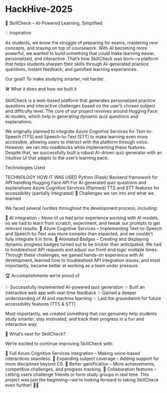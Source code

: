 # HackHive-2025

🧠 SkillCheck – AI-Powered Learning, Simplified

💡 Inspiration

As students, we know the struggle of preparing for exams, mastering new concepts, and staying on top of coursework. With AI becoming more powerful, we wanted to build something that could make learning easier, personalized, and interactive. That’s how SkillCheck was born—a platform that helps students sharpen their skills through AI-generated practice questions, instant feedback, and gamified learning experiences.

Our goal? To make studying smarter, not harder.

🛠️ What it does and how we built it

SkilICheck is a web-based platform that generates personalized practice questions and interactive challenges based on the user’s chosen subject and difficulty level. The core of our project revolves around Hugging Face AI models, which help in generating dynamic quiz questions and explanations.

We originally planned to integrate Azure Cognitive Services for Text-to-Speech (TTS) and Speech-to-Text (STT) to make learning even more accessible, allowing users to interact with the platform through voice. However, we ran into roadblocks while implementing these features. Despite that, we successfully built a robust AI-driven quiz generator with an intuitive UI that adapts to the user’s learning pace.

Technologies Used

TECHNOLOGY	HOW IT WAS USED
Python (Flask)	Backend framework for API handling
Hugging Face API	For AI-generated quiz questions and explanations
Azure Cognitive Services (Planned)	TTS and STT features for accessibility (partially integrated)
🚧 Challenges we ran into and what we learned

We faced several hurdles throughout the development process, including:

🔹 AI integration – None of us had prior experience working with AI models, so we had to learn from scratch, experiment, and tweak our prompts to get relevant results.
🔹 Azure Cognitive Services – Implementing Text-to-Speech and Speech-to-Text was more complex than expected, and we couldn't fully integrate it in time.
🔹 Animated Badges – Creating and displaying dynamic progress badges turned out to be trickier than anticipated. We had to troubleshoot API requests and adjust our front-end logic multiple times.
Through these challenges, we gained hands-on experience with AI development, learned how to troubleshoot API integration issues, and most importantly, became better at working as a team under pressure.

🏆 Accomplishments we’re proud of

✨ Successfully implemented AI-powered quiz generation
✨ Built an interactive web app with real-time feedback
✨ Gained a deeper understanding of AI and machine learning
✨ Laid the groundwork for future accessibility features (TTS & STT)

Most importantly, we created something that can genuinely help students study smarter, stay motivated, and track their progress in a fun and interactive way.

🚀 What’s next for SkillCheck?

We’re excited to continue improving SkillCheck with:

🔹 Full Azure Cognitive Services integration – Making voice-based interactions seamless.
🔹 Expanding subject coverage – Adding support for more disciplines beyond CS.
🔹 Better gamification – More achievements, competitive challenges, and progress tracking.
🔹 Collaboration features – Letting users challenge friends or form study groups in real time.
This project was just the beginning—we’re looking forward to taking SkillCheck even further! 🚀🎉

